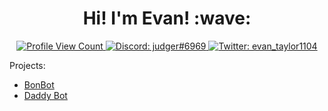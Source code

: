 <h1 align="center">Hi! I'm Evan! :wave:</h1>


<p align="center">
  <a href="https://github.com/eltaylor1104">
    <img src="https://api.ghprofile.me/view?username=eltaylor1104&style=flat-square" alt="Profile View Count"/>
  </a>
  <a href="https://discord.com/users/494010761782231042">
    <img src="https://img.shields.io/badge/Discord-judger%236969-%237289da?logo=discord&style=flat-square" alt="Discord: judger#6969"/>
  </a>
  <a href="https://twitter.com/evan_taylor1104">
    <img src="https://img.shields.io/badge/Twitter-evan_taylor1104-%231DA1F2?logo=twitter&style=flat-square" alt="Twitter: evan_taylor1104"/>
  </a>
</p>




Projects:

- [BonBot](https://dsc.gg/bonbot)
- [Daddy Bot](https://dsc.gg/daddybot)
